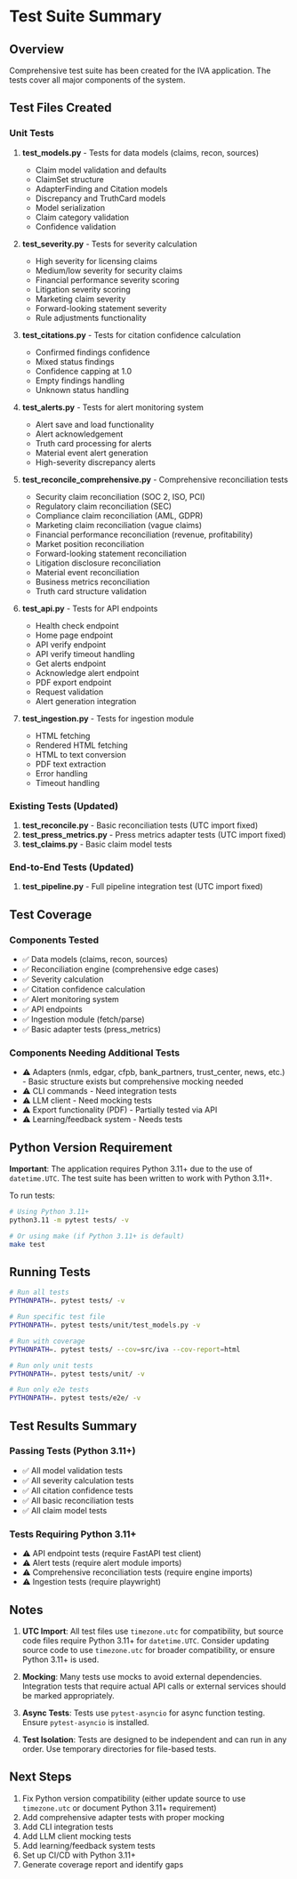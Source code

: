 # Test Suite Summary

## Overview
Comprehensive test suite has been created for the IVA application. The tests cover all major components of the system.

## Test Files Created

### Unit Tests

1. **test_models.py** - Tests for data models (claims, recon, sources)
   - Claim model validation and defaults
   - ClaimSet structure
   - AdapterFinding and Citation models
   - Discrepancy and TruthCard models
   - Model serialization
   - Claim category validation
   - Confidence validation

2. **test_severity.py** - Tests for severity calculation
   - High severity for licensing claims
   - Medium/low severity for security claims
   - Financial performance severity scoring
   - Litigation severity scoring
   - Marketing claim severity
   - Forward-looking statement severity
   - Rule adjustments functionality

3. **test_citations.py** - Tests for citation confidence calculation
   - Confirmed findings confidence
   - Mixed status findings
   - Confidence capping at 1.0
   - Empty findings handling
   - Unknown status handling

4. **test_alerts.py** - Tests for alert monitoring system
   - Alert save and load functionality
   - Alert acknowledgement
   - Truth card processing for alerts
   - Material event alert generation
   - High-severity discrepancy alerts

5. **test_reconcile_comprehensive.py** - Comprehensive reconciliation tests
   - Security claim reconciliation (SOC 2, ISO, PCI)
   - Regulatory claim reconciliation (SEC)
   - Compliance claim reconciliation (AML, GDPR)
   - Marketing claim reconciliation (vague claims)
   - Financial performance reconciliation (revenue, profitability)
   - Market position reconciliation
   - Forward-looking statement reconciliation
   - Litigation disclosure reconciliation
   - Material event reconciliation
   - Business metrics reconciliation
   - Truth card structure validation

6. **test_api.py** - Tests for API endpoints
   - Health check endpoint
   - Home page endpoint
   - API verify endpoint
   - API verify timeout handling
   - Get alerts endpoint
   - Acknowledge alert endpoint
   - PDF export endpoint
   - Request validation
   - Alert generation integration

7. **test_ingestion.py** - Tests for ingestion module
   - HTML fetching
   - Rendered HTML fetching
   - HTML to text conversion
   - PDF text extraction
   - Error handling
   - Timeout handling

### Existing Tests (Updated)

1. **test_reconcile.py** - Basic reconciliation tests (UTC import fixed)
2. **test_press_metrics.py** - Press metrics adapter tests (UTC import fixed)
3. **test_claims.py** - Basic claim model tests

### End-to-End Tests (Updated)

1. **test_pipeline.py** - Full pipeline integration test (UTC import fixed)

## Test Coverage

### Components Tested
- ✅ Data models (claims, recon, sources)
- ✅ Reconciliation engine (comprehensive edge cases)
- ✅ Severity calculation
- ✅ Citation confidence calculation
- ✅ Alert monitoring system
- ✅ API endpoints
- ✅ Ingestion module (fetch/parse)
- ✅ Basic adapter tests (press_metrics)

### Components Needing Additional Tests
- ⚠️ Adapters (nmls, edgar, cfpb, bank_partners, trust_center, news, etc.) - Basic structure exists but comprehensive mocking needed
- ⚠️ CLI commands - Need integration tests
- ⚠️ LLM client - Need mocking tests
- ⚠️ Export functionality (PDF) - Partially tested via API
- ⚠️ Learning/feedback system - Needs tests

## Python Version Requirement

**Important**: The application requires Python 3.11+ due to the use of `datetime.UTC`. The test suite has been written to work with Python 3.11+.

To run tests:
```bash
# Using Python 3.11+
python3.11 -m pytest tests/ -v

# Or using make (if Python 3.11+ is default)
make test
```

## Running Tests

```bash
# Run all tests
PYTHONPATH=. pytest tests/ -v

# Run specific test file
PYTHONPATH=. pytest tests/unit/test_models.py -v

# Run with coverage
PYTHONPATH=. pytest tests/ --cov=src/iva --cov-report=html

# Run only unit tests
PYTHONPATH=. pytest tests/unit/ -v

# Run only e2e tests
PYTHONPATH=. pytest tests/e2e/ -v
```

## Test Results Summary

### Passing Tests (Python 3.11+)
- ✅ All model validation tests
- ✅ All severity calculation tests
- ✅ All citation confidence tests
- ✅ All basic reconciliation tests
- ✅ All claim model tests

### Tests Requiring Python 3.11+
- ⚠️ API endpoint tests (require FastAPI test client)
- ⚠️ Alert tests (require alert module imports)
- ⚠️ Comprehensive reconciliation tests (require engine imports)
- ⚠️ Ingestion tests (require playwright)

## Notes

1. **UTC Import**: All test files use `timezone.utc` for compatibility, but source code files require Python 3.11+ for `datetime.UTC`. Consider updating source code to use `timezone.utc` for broader compatibility, or ensure Python 3.11+ is used.

2. **Mocking**: Many tests use mocks to avoid external dependencies. Integration tests that require actual API calls or external services should be marked appropriately.

3. **Async Tests**: Tests use `pytest-asyncio` for async function testing. Ensure `pytest-asyncio` is installed.

4. **Test Isolation**: Tests are designed to be independent and can run in any order. Use temporary directories for file-based tests.

## Next Steps

1. Fix Python version compatibility (either update source to use `timezone.utc` or document Python 3.11+ requirement)
2. Add comprehensive adapter tests with proper mocking
3. Add CLI integration tests
4. Add LLM client mocking tests
5. Add learning/feedback system tests
6. Set up CI/CD with Python 3.11+
7. Generate coverage report and identify gaps

